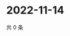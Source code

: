 # 2022-11-14

共 0 条

<!-- BEGIN WEIBO -->
<!-- 最后更新时间 Mon Nov 14 2022 16:08:22 GMT+0800 (China Standard Time) -->

<!-- END WEIBO -->

